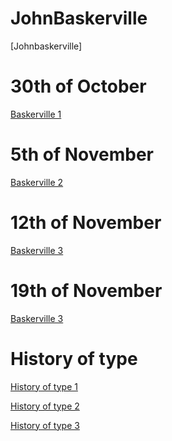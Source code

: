# JohnBaskerville
[Johnbaskerville]
# 30th of October
[Baskerville 1](https://scott-hogsett.github.io/john_baskerville/johnbaskerville1.html)

# 5th of November
[Baskerville 2](https://scott-hogsett.github.io/john_baskerville/johnbaskerville2.html)

# 12th of November
[Baskerville 3](https://scott-hogsett.github.io/john_baskerville/johnbaskerville3.html)

# 19th of November
[Baskerville 3](https://scott-hogsett.github.io/john_baskerville/johnbaskerville4.html)

History of type
================

[History of type 1](https://scott-hogsett.github.io/john_baskerville/historyoftype1.html)

[History of type 2](https://scott-hogsett.github.io/john_baskerville/historyoftype2.html)

[History of type 3](https://scott-hogsett.github.io/john_baskerville/historyoftype3.html)